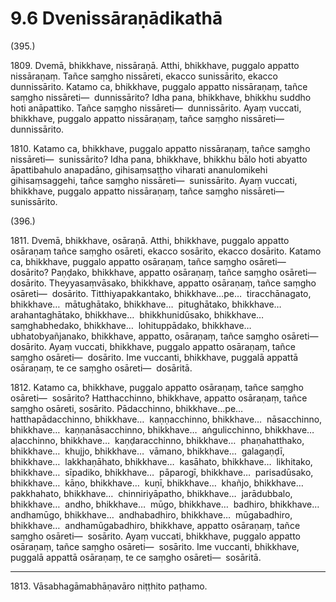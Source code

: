 

# 9.6 Dvenissāraṇādikathā



(395.)

1809\. Dvemā, bhikkhave, nissāraṇā. Atthi, bhikkhave, puggalo appatto nissāraṇaṃ. Tañce saṃgho nissāreti, ekacco sunissārito, ekacco dunnissārito. Katamo ca, bhikkhave, puggalo appatto nissāraṇaṃ, tañce saṃgho nissāreti—  dunnissārito? Idha pana, bhikkhave, bhikkhu suddho hoti anāpattiko. Tañce saṃgho nissāreti—  dunnissārito. Ayaṃ vuccati, bhikkhave, puggalo appatto nissāraṇaṃ, tañce saṃgho nissāreti—  dunnissārito.

1810\. Katamo ca, bhikkhave, puggalo appatto nissāraṇaṃ, tañce saṃgho nissāreti—  sunissārito? Idha pana, bhikkhave, bhikkhu bālo hoti abyatto āpattibahulo anapadāno, gihisaṃsaṭṭho viharati ananulomikehi gihisaṃsaggehi, tañce saṃgho nissāreti—  sunissārito. Ayaṃ vuccati, bhikkhave, puggalo appatto nissāraṇaṃ, tañce saṃgho nissāreti—  sunissārito.

(396.)

1811\. Dvemā, bhikkhave, osāraṇā. Atthi, bhikkhave, puggalo appatto osāraṇaṃ tañce saṃgho osāreti, ekacco sosārito, ekacco dosārito. Katamo ca, bhikkhave, puggalo appatto osāraṇaṃ, tañce saṃgho osāreti—  dosārito? Paṇḍako, bhikkhave, appatto osāraṇaṃ, tañce saṃgho osāreti—  dosārito. Theyyasaṃvāsako, bhikkhave, appatto osāraṇaṃ, tañce saṃgho osāreti—  dosārito. Titthiyapakkantako, bhikkhave…pe…  tiracchānagato, bhikkhave…  mātughātako, bhikkhave…  pitughātako, bhikkhave…  arahantaghātako, bhikkhave…  bhikkhunidūsako, bhikkhave…  saṃghabhedako, bhikkhave…  lohituppādako, bhikkhave…  ubhatobyañjanako, bhikkhave, appatto, osāraṇaṃ, tañce saṃgho osāreti—  dosārito. Ayaṃ vuccati, bhikkhave, puggalo appatto osāraṇaṃ, tañce saṃgho osāreti—  dosārito. Ime vuccanti, bhikkhave, puggalā appattā osāraṇaṃ, te ce saṃgho osāreti—  dosāritā.

1812\. Katamo ca, bhikkhave, puggalo appatto osāraṇaṃ, tañce saṃgho osāreti—  sosārito? Hatthacchinno, bhikkhave, appatto osāraṇaṃ, tañce saṃgho osāreti, sosārito. Pādacchinno, bhikkhave…pe…  hatthapādacchinno, bhikkhave…  kaṇṇacchinno, bhikkhave…  nāsacchinno, bhikkhave…  kaṇṇanāsacchinno, bhikkhave…  aṅgulicchinno, bhikkhave…  aḷacchinno, bhikkhave…  kaṇḍaracchinno, bhikkhave…  phaṇahatthako, bhikkhave…  khujjo, bhikkhave…  vāmano, bhikkhave…  galagaṇḍī, bhikkhave…  lakkhaṇāhato, bhikkhave…  kasāhato, bhikkhave…  likhitako, bhikkhave…  sīpadiko, bhikkhave…  pāparogī, bhikkhave…  parisadūsako, bhikkhave…  kāṇo, bhikkhave…  kuṇī, bhikkhave…  khañjo, bhikkhave…  pakkhahato, bhikkhave…  chinniriyāpatho, bhikkhave…  jarādubbalo, bhikkhave…  andho, bhikkhave…  mūgo, bhikkhave…  badhiro, bhikkhave…  andhamūgo, bhikkhave…  andhabadhiro, bhikkhave…  mūgabadhiro, bhikkhave…  andhamūgabadhiro, bhikkhave, appatto osāraṇaṃ, tañce saṃgho osāreti—  sosārito. Ayaṃ vuccati, bhikkhave, puggalo appatto osāraṇaṃ, tañce saṃgho osāreti—  sosārito. Ime vuccanti, bhikkhave, puggalā appattā osāraṇaṃ, te ce saṃgho osāreti—  sosāritā.

---

1813\. Vāsabhagāmabhāṇavāro niṭṭhito paṭhamo.





